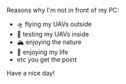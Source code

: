 <!--
### Hi there 👋

<!--
[![Anurag's GitHub stats](https://github-readme-stats.vercel.app/api?username=MrRamseier)](https://github.com/anuraghazra/github-readme-stats)
-->
Reasons why I'm not in front of my PC:
- 🛸 flying my UAVs outside
- 🤖 testing my UAVs inside
- 🏔️ enjoying the nature
- 🥳 enjoying my life
- etc you get the point


Have a nice day! 
